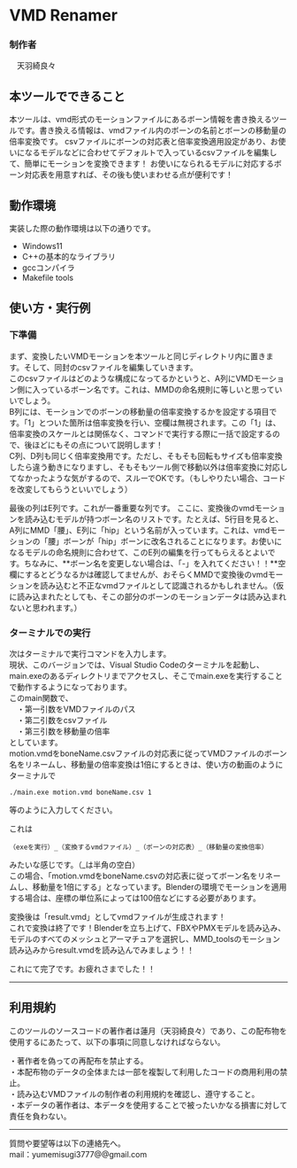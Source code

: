 # VMD Renamer  
  
### 制作者
  　天羽綺良々
  
## 本ツールでできること
本ツールは、vmd形式のモーションファイルにあるボーン情報を書き換えるツールです。書き換える情報は、vmdファイル内のボーンの名前とボーンの移動量の倍率変換です。
csvファイルにボーンの対応表と倍率変換適用設定があり、お使いになるモデルなどに合わせてデフォルトで入っているcsvファイルを編集して、簡単にモーションを変換できます！ 
お使いになられるモデルに対応するボーン対応表を用意すれば、その後も使いまわせる点が便利です！
  
## 動作環境
実装した際の動作環境は以下の通りです。
- Windows11
- C++の基本的なライブラリ
- gccコンパイラ
- Makefile tools
  

## 使い方・実行例
### 下準備
まず、変換したいVMDモーションを本ツールと同じディレクトリ内に置きます。そして、同封のcsvファイルを編集していきます。  
このcsvファイルはどのような構成になってるかというと、A列にVMDモーション側に入っているボーン名です。これは、MMDの命名規則に等しいと思っていいでしょう。  
B列には、モーションでのボーンの移動量の倍率変換するかを設定する項目です。「1」とついた箇所は倍率変換を行い、空欄は無視されます。この「1」は、倍率変換のスケールとは関係なく、コマンドで実行する際に一括で設定するので、後ほどにもその点について説明します！  
C列、D列も同じく倍率変換用です。ただし、そもそも回転もサイズも倍率変換したら違う動きになりますし、そもそもツール側で移動以外は倍率変換に対応してなかったような気がするので、スルーでOKです。（もしやりたい場合、コードを改変してもらうといいでしょう）  

最後の列はE列です。これが一番重要な列です。
ここに、変換後のvmdモーションを読み込むモデルが持つボーン名のリストです。たとえば、5行目を見ると、A列にMMD「腰」、E列に「hip」という名前が入っています。これは、vmdモーションの「腰」ボーンが「hip」ボーンに改名されることになります。お使いになるモデルの命名規則に合わせて、このE列の編集を行ってもらえるとよいです。ちなみに、**ボーン名を変更しない場合は、「-」を入れてください！！**空欄にするとどうなるかは確認してませんが、おそらくMMDで変換後のvmdモーションを読み込むと不正なvmdファイルとして認識されるかもしれません。（仮に読み込まれたとしても、そこの部分のボーンのモーションデータは読み込まれないと思われます。）  



### ターミナルでの実行  
次はターミナルで実行コマンドを入力します。  
現状、このバージョンでは、Visual Studio Codeのターミナルを起動し、main.exeのあるディレクトリまでアクセスし、そこでmain.exeを実行することで動作するようになっております。  
このmain関数で、  
　・第一引数をVMDファイルのパス  
　・第二引数をcsvファイル  
　・第三引数を移動量の倍率  
としています。  
motion.vmdをboneName.csvファイルの対応表に従ってVMDファイルのボーン名をリネームし、移動量の倍率変換は1倍にするときは、使い方の動画のようにターミナルで  

```
./main.exe motion.vmd boneName.csv 1
```

等のように入力してください。  

これは  

`（exeを実行）_（変換するvmdファイル）_（ボーンの対応表）_（移動量の変換倍率）  `

みたいな感じです。（_は半角の空白）  
この場合、「motion.vmdをboneName.csvの対応表に従ってボーン名をリネームし、移動量を1倍にする」となっています。Blenderの環境でモーションを適用する場合は、座標の単位系によっては100倍などにする必要があります。  

変換後は「result.vmd」としてvmdファイルが生成されます！  
これで変換は終了です！Blenderを立ち上げて、FBXやPMXモデルを読み込み、モデルのすべてのメッシュとアーマチュアを選択し、MMD_toolsのモーション読み込みからresult.vmdを読み込んでみましょう！！  

これにて完了です。お疲れさまでした！！  

---
## 利用規約
このツールのソースコードの著作者は蓮月（天羽綺良々）であり、この配布物を使用するにあたって、以下の事項に同意しなければならない。  


・著作者を偽っての再配布を禁止する。  
・本配布物のデータの全体または一部を複製して利用したコードの商用利用の禁止。  
・読み込むVMDファイルの制作者の利用規約を確認し、遵守すること。  
・本データの著作者は、本データを使用することで被ったいかなる損害に対して責任を負わない。  

-----------------------------------------------------------------------  

質問や要望等は以下の連絡先へ。  
mail：yumemisugi3777@@gmail.com  
